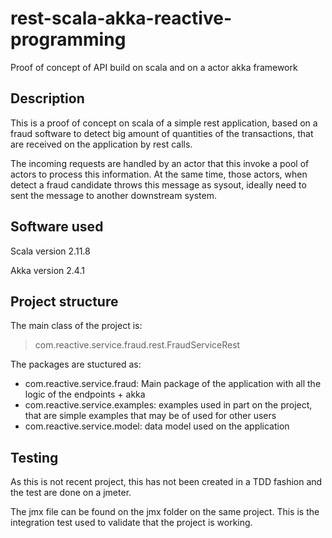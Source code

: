 # rest-scala-akka-reactive-programming
Proof of concept of API build on scala and on a actor akka framework

## Description
This is a proof of concept on scala of a simple rest application, based on a fraud software to detect
big amount of quantities of the transactions, that are received on the application by rest calls.

The incoming requests are handled by an actor that this invoke a pool of actors to process this information.
At the same time, those actors, when detect a fraud candidate throws this message as sysout, ideally need to
sent the message to another downstream system.

## Software used

Scala version 2.11.8

Akka version 2.4.1

## Project structure

The main class of the project is:
> com.reactive.service.fraud.rest.FraudServiceRest

The packages are stuctured as:
- com.reactive.service.fraud: Main package of the application with all the logic of the endpoints + akka
- com.reactive.service.examples: examples used in part on the project, that are simple examples that may be of used for other users
- com.reactive.service.model: data model used on the application

## Testing
As this is not recent project, this has not been created in a TDD fashion and the test are done on a jmeter.

The jmx file can be found on the jmx folder on the same project. This is the integration test used to 
validate that the project is working.